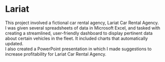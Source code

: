 # Lariat
This project involved a fictional car rental agency, Lariat Car Rental Agency.  I was given several spreadsheets of data in Microsoft Excel, and tasked
with creating a streamlined, user-friendly dashboard to display pertinent data about certain vehicles in the fleet.  It included charts that automatically updated.  
I also created a PowerPoint presentation in which I made suggestions to increase profitability for Lariat Car Rental Agency.
